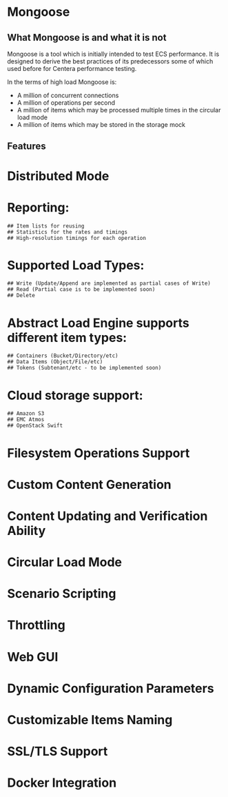Mongoose
========
What Mongoose is and what it is not
-----------------------------------
Mongoose is a tool which is initially intended to test ECS performance. It is designed to derive the best practices of its predecessors some of which used before for Centera performance testing.

In the terms of high load Mongoose is:

* A million of concurrent connections
* A million of operations per second
* A million of items which may be processed multiple times in the circular load mode
* A million of items which may be stored in the storage mock

Features
--------
# Distributed Mode
# Reporting:
	## Item lists for reusing
	## Statistics for the rates and timings
	## High-resolution timings for each operation
# Supported Load Types:
	## Write (Update/Append are implemented as partial cases of Write)
	## Read (Partial case is to be implemented soon)
	## Delete
# Abstract Load Engine supports different item types:
	## Containers (Bucket/Directory/etc)
	## Data Items (Object/File/etc)
	## Tokens (Subtenant/etc - to be implemented soon)
# Cloud storage support:
	## Amazon S3
	## EMC Atmos
	## OpenStack Swift
# Filesystem Operations Support
# Custom Content Generation
# Content Updating and Verification Ability
# Circular Load Mode
# Scenario Scripting
# Throttling
# Web GUI
# Dynamic Configuration Parameters
# Customizable Items Naming
# SSL/TLS Support
# Docker Integration
